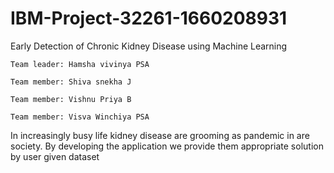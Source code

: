 # IBM-Project-32261-1660208931
Early Detection of Chronic Kidney Disease using Machine Learning
    
    Team leader: Hamsha vivinya PSA

    Team member: Shiva snekha J

    Team member: Vishnu Priya B

    Team member: Visva Winchiya PSA

In increasingly busy life kidney disease are grooming as pandemic in are society.
By developing the application we provide them appropriate solution by user given dataset
